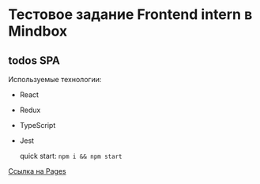 # Тестовое задание Frontend intern в Mindbox

## todos SPA

Используемые технологии:

- React
- Redux
- TypeScript
- Jest

  quick start:
  `npm i && npm start`

[Ссылка на Pages](https://dmitry-filippov.github.io/mindbox-test/)
